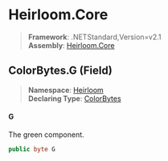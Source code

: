 # Heirloom.Core

> **Framework**: .NETStandard,Version=v2.1  
> **Assembly**: [Heirloom.Core][0]

## ColorBytes.G (Field)

> **Namespace**: [Heirloom][0]  
> **Declaring Type**: [ColorBytes][1]

#### G

The green component.

```cs
public byte G
```

[0]: ../../../Heirloom.Core.md
[1]: ../ColorBytes.md
